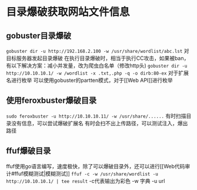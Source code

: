 # 目录爆破获取网站文件信息

## gobuster目录爆破
`gobuster dir -u http://192.168.2.100 -w /usr/share/wordlist/abc.lst`
对目标服务器发起目录爆破
在执行目录爆破时，相当于执行CC攻击，如果被ban，有以下解决方案：减小并发量，改为爬虫白名单（修改http头)
`gobuster dir -u http://10.10.10.1/ -w /wordlist -x .txt,.php -q -o dirb:80-ex`
对于扩展名进行枚举
可以使用gobuster的partten模式，对于[[Web API]]进行枚举



## 使用feroxbuster爆破目录
`sudo feroxbuster -u http://10.10.10.11/ -w /usr/share/......`
有时扫描目录没有信息，可以尝试爆破扩展名
有时会扫不出上传路径，可以测试注入，爆出路径



## ffuf爆破目录
ffuf使用go语言编写，速度极快，除了可以爆破目录外，还可以进行[[Web代码审计#ffuf模糊测试|模糊测试]]
`ffuf -c -w /usr/share/wordlist -u http://10.10.10.1/ | tee result`  -c代表输出为彩色 -w 字典 -u url


